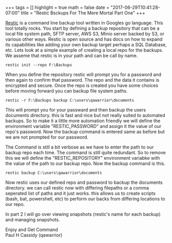+++
tags = []
highlight = true
math = false
date = "2017-06-29T10:41:28-07:00"
title = "Restic Bsckups For The Mere Mortal Part One"
+++

[Restic](http://github.com/restic/restic) is a command line backup tool written in Googles go language. This tool totally rocks. You start by defining a backup repository that can be a local file system path, SFTP server, AWS S3, Minio server backed by S3, or various other ways. Restic is open source and has docs on how to expand its capabilities like adding your own backup target perhaps a SQL Database, etc. Lets look at a simple example of creating a local repo for the backups. We asseme that restic is in your path and can be call by name.

```restic init --repo F:\Backups```

When you define the repository restic will prompt you for a password and then again to confirm that password. The repo and the data it contains is encrypted and secure. Once the repo is created you have some choices before moving forward you can backup file system paths.

```restic -r F:\Backups backup C:\users\qawarrior\documents```

This will prompt you for your passward and then backup the users documents directory. this is fast and nice but not really suited to automated backups. So to make it a little more automation friendly we will define the environment variable "RESTIC_PASSWORD" and assign it the value of our repo's password. Now the backup command is entered same as before but we are not prompted for our password.

The Command is still a bit verbose as we have to enter the path to our backup repo each time. The command is still quite redundant. So to remove this we will define the "RESTIC_REPOSITORY" environment variabke with the value of the path to our backup repo. Now the backup command is this.

```restic backup C:\users\qawarrior\documents```

Now restic uses our defined repo and password to backup the documents directory. we can call restic now with differing filepaths or a comma seperated list of paths and it just works. this allows us to create scripts (bash, bat, powershell, etc) to perform our backs from differing locations to our repo.

In part 2 I will go over viewing snapshots (restic's name for each backup) and managing snapshots.

Enjoy and Get Command<br>
Paul H Cassidy (qawarrior)
